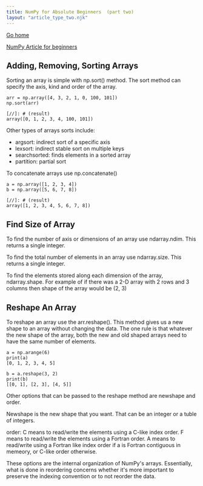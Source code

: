 ```yaml
---
title: NumPy for Absolute Beginners  (part two)
layout: "article_type_two.njk"
---
```

[Go home](/index.html)

[NumPy Article for beginners](https://numpy.org/doc/stable/user/absolute_beginners.html)

## Adding, Removing, Sorting Arrays
Sorting an array is simple with np.sort() method. The sort method can specify the axis, kind and order of the array.

``` 
arr = np.array([4, 3, 2, 1, 0, 100, 101])
np.sort(arr)

[//]: # (result)
array([0, 1, 2, 3, 4, 100, 101])
```

Other types of arrays sorts include:
- argsort: indirect sort of a specific axis
- lexsort: indirect stable sort on multiple keys
- searchsorted: finds elements in a sorted array
- partition: partial sort

To concatenate arrays use np.concatenate()
``` 
a = np.array([1, 2, 3, 4])
b = np.array([5, 6, 7, 8])

[//]: # (result)
array([1, 2, 3, 4, 5, 6, 7, 8])
```

## Find Size of Array
To find the number of axis or dimensions of an array use ndarray.ndim. This returns a single integer.

To find the total number of elements in an array use ndarray.size. This returns a single integer.

To find the elements stored along each dimension of the array, ndarray.shape. For example of if there was a 2-D array with 2 rows and 3 columns then shape of the array would be (2, 3)

## Reshape An Array
To reshape an array use the arr.reshape(). This method gives us a new shape to an array without changing the data. The one rule is that whatever the new shape of the array, both the new and old shaped arrays need to have the same number of elements.

``` 
a = np.arange(6)
print(a)
[0, 1, 2, 3, 4, 5]

b = a.reshape(3, 2)
print(b)
[[0, 1], [2, 3], [4, 5]]
```

Other options that can be passed to the reshape method are newshape and order. 

Newshape is the new shape that you want. That can be an integer or a tuble of integers. 

order: C means to read/write the elements using a C-like index order.
F means to read/write the elements using a Fortran order.
A means to read/write using a Fortran like index order if a is Fortran contiguous in memeory, or C-like order otherwise.

These options are the internal organization of NumPy's arrays. Essentially, what is done in reordering concerns whether it's more important to preserve the indexing convention or to not reorder the data.